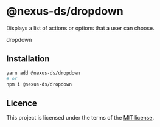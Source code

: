 # @nexus-ds/dropdown

Displays a list of actions or options that a user can choose.

dropdown

## Installation

```sh
yarn add @nexus-ds/dropdown
# or
npm i @nexus-ds/dropdown
```



## Licence

This project is licensed under the terms of the
[MIT license](https://github.com/NexusDesignSystem/nexus-ds/blob/main/LICENSE).
